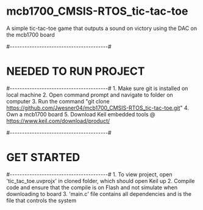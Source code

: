 # mcb1700_CMSIS-RTOS_tic-tac-toe
A simple tic-tac-toe game that outputs a sound on victory using the DAC on the mcb1700 board

#----------------------------------------#
# 	NEEDED TO RUN PROJECT
#----------------------------------------#
	1. Make sure git is installed on local machine
	2. Open command prompt and navigate to folder on computer
	3. Run the command "git clone https://github.com/Jwesner04/mcb1700_CMSIS-RTOS_tic-tac-toe.git"
	4. Own a mcb1700 board
	5. Download Keil embedded tools @ https://www.keil.com/download/product/


#----------------------------------------#
#	GET STARTED
#----------------------------------------#
	1. To view project, open 'tic_tac_toe.uvprojx' in cloned folder, which should open Keil up
	2. Compile code and ensure that the compile is on Flash and not simulate when downloading to board
	3. 'main.c' file contains all dependencies and is the file that controls the system 
